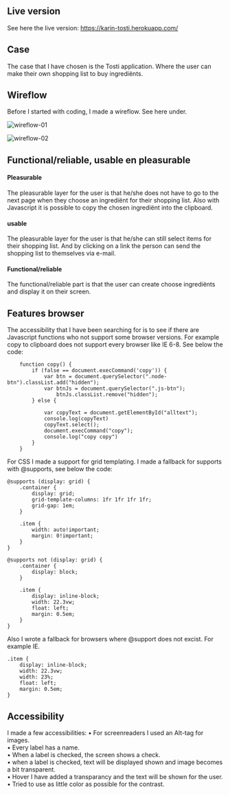 ## Live version
See here the live version:
https://karin-tosti.herokuapp.com/

## Case
The case that I have chosen is the Tosti application. Where the user can make their own shopping list to buy ingrediënts.

## Wireflow
Before I started with coding, I made a wireflow. See here under.

![wireflow-01](https://user-images.githubusercontent.com/32538678/55219052-2116cd00-5204-11e9-8643-9a2823926af8.png)

![wireflow-02](https://user-images.githubusercontent.com/32538678/55219053-2116cd00-5204-11e9-9878-9fbb12dc4489.png)


## Functional/reliable, usable en pleasurable 

#### Pleasurable
The pleasurable layer for the user is that he/she does not have to go to the next page when they choose an ingrediënt for their shopping list. Also with Javascript it is possible to copy the chosen ingrediënt into the clipboard.


#### usable
The pleasurable layer for the user is that he/she can still select items for their shopping list. And  by clicking on a link the person can send the shopping list to themselves via e-mail.

#### Functional/reliable
The functional/reliable part is that the user can create choose ingrediënts and display it on their screen.


## Features browser
The accessibility that I  have been searching for is to see if there are Javascript functions who not support some browser versions. For example copy to clipboard does not support every browser like IE 6-8. See below the code: 

```
    function copy() {
        if (false == document.execCommand('copy')) {
            var btn = document.querySelector(".node-btn").classList.add("hidden");
            var btnJs = document.querySelector(".js-btn");
                btnJs.classList.remove("hidden");
        } else {

            var copyText = document.getElementById("alltext");
            console.log(copyText)
            copyText.select();
            document.execCommand("copy");
            console.log("copy copy")
        }
    }

```

For CSS I made a support for grid templating. I made a fallback for supports with @supports, see below the code:

```
@supports (display: grid) {
    .container {
        display: grid;
        grid-template-columns: 1fr 1fr 1fr 1fr;
        grid-gap: 1em;
    }

    .item {
        width: auto!important;
        margin: 0!important;
    }
}

@supports not (display: grid) {
    .container {
        display: block;
    }

    .item {
        display: inline-block;
        width: 22.3vw;
        float: left;
        margin: 0.5em;
    }
}
```

Also I wrote a fallback for browsers where @support does not excist. For example IE. 

```
.item {
    display: inline-block;
    width: 22.3vw;
    width: 23%;
    float: left;
    margin: 0.5em;
}
```

## Accessibility
I made a few accessibilities:
• For screenreaders I used an Alt-tag for images. <br>
• Every label has a name. <br>
• When a label is checked, the screen shows a check. <br>
• when a label is checked, text will be displayed shown and image becomes a bit transparent. <br>
• Hover I have added a transparancy and the text will be shown for the user. <br>
• Tried to use as little color as possible for the contrast. <br>
